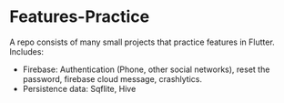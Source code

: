 # Features-Practice
A repo consists of many small projects that practice features in Flutter. Includes: 
 - Firebase: Authentication (Phone, other social networks), reset the password, firebase cloud message, crashlytics.
 - Persistence data: Sqflite, Hive

